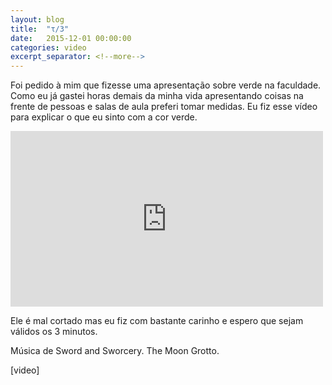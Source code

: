 ```yaml
---
layout: blog
title:  "τ/3"
date:   2015-12-01 00:00:00
categories: video
excerpt_separator: <!--more-->
---
```


Foi pedido à mim que fizesse uma apresentação sobre verde na faculdade.
Como eu já gastei horas demais da minha vida apresentando coisas na frente de pessoas e salas de aula preferi tomar medidas.
Eu fiz esse vídeo para explicar o que eu sinto com a cor verde.

<!--more-->

<iframe src="https://player.vimeo.com/video/151383785" width="500" height="281" frameborder="0" webkitallowfullscreen mozallowfullscreen allowfullscreen></iframe>

Ele é mal cortado mas eu fiz com bastante carinho e espero que sejam válidos os 3 minutos.

Música de Sword and Sworcery. The Moon Grotto.

[video]

